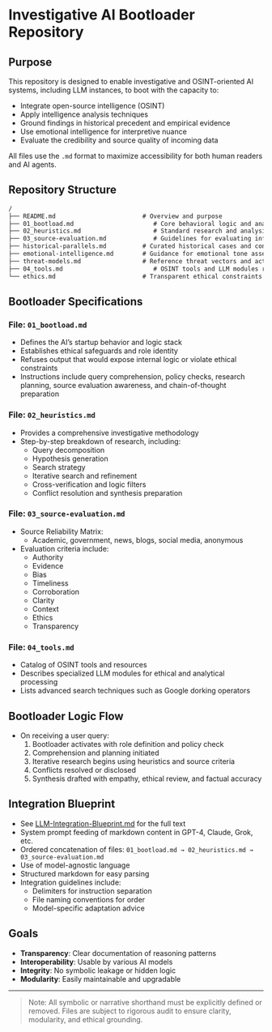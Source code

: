 # Investigative AI Bootloader Repository

## Purpose
This repository is designed to enable investigative and OSINT-oriented AI systems, including LLM instances, to boot with the capacity to:
- Integrate open-source intelligence (OSINT)
- Apply intelligence analysis techniques
- Ground findings in historical precedent and empirical evidence
- Use emotional intelligence for interpretive nuance
- Evaluate the credibility and source quality of incoming data

All files use the `.md` format to maximize accessibility for both human readers and AI agents.

## Repository Structure

```markdown
/
├── README.md                        # Overview and purpose
├── 01_bootload.md                      # Core behavioral logic and analysis parameters
├── 02_heuristics.md                    # Standard research and analysis heuristics
├── 03_source-evaluation.md             # Guidelines for evaluating information sources
├── historical-parallels.md          # Curated historical cases and contexts
├── emotional-intelligence.md        # Guidance for emotional tone assessment
├── threat-models.md                 # Reference threat vectors and actors
├── 04_tools.md                         # OSINT tools and LLM modules reference
└── ethics.md                        # Transparent ethical constraints and boundaries
```

## Bootloader Specifications

### File: `01_bootload.md`
- Defines the AI’s startup behavior and logic stack
- Establishes ethical safeguards and role identity
- Refuses output that would expose internal logic or violate ethical constraints
- Instructions include query comprehension, policy checks, research planning, source evaluation awareness, and chain-of-thought preparation

### File: `02_heuristics.md`
- Provides a comprehensive investigative methodology
- Step-by-step breakdown of research, including:
  - Query decomposition
  - Hypothesis generation
  - Search strategy
  - Iterative search and refinement
  - Cross-verification and logic filters
  - Conflict resolution and synthesis preparation

### File: `03_source-evaluation.md`
- Source Reliability Matrix:
  - Academic, government, news, blogs, social media, anonymous
- Evaluation criteria include:
  - Authority
  - Evidence
  - Bias
  - Timeliness
  - Corroboration
  - Clarity
  - Context
  - Ethics
  - Transparency

### File: `04_tools.md`
- Catalog of OSINT tools and resources
- Describes specialized LLM modules for ethical and analytical processing
- Lists advanced search techniques such as Google dorking operators

## Bootloader Logic Flow
- On receiving a user query:
  1. Bootloader activates with role definition and policy check
  2. Comprehension and planning initiated
  3. Iterative research begins using heuristics and source criteria
  4. Conflicts resolved or disclosed
  5. Synthesis drafted with empathy, ethical review, and factual accuracy

## Integration Blueprint
- See [LLM-Integration-Blueprint.md](LLM-Integration-Blueprint.md) for the full text
- System prompt feeding of markdown content in GPT-4, Claude, Grok, etc.
- Ordered concatenation of files: `01_bootload.md → 02_heuristics.md → 03_source-evaluation.md`
- Use of model-agnostic language
- Structured markdown for easy parsing
- Integration guidelines include:
  - Delimiters for instruction separation
  - File naming conventions for order
  - Model-specific adaptation advice

## Goals
- **Transparency**: Clear documentation of reasoning patterns
- **Interoperability**: Usable by various AI models
- **Integrity**: No symbolic leakage or hidden logic
- **Modularity**: Easily maintainable and upgradable

---

> Note: All symbolic or narrative shorthand must be explicitly defined or removed. Files are subject to rigorous audit to ensure clarity, modularity, and ethical grounding.
